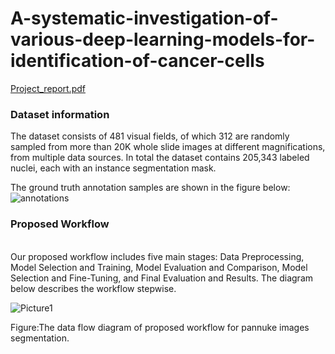 # A-systematic-investigation-of-various-deep-learning-models-for-identification-of-cancer-cells


[Project_report.pdf](https://github.com/user-attachments/files/15580615/Project_report.pdf)


<H3>Dataset information</H3>
The dataset consists of 481 visual fields, of which 312 are randomly sampled from more than 20K whole slide images at different magnifications, from multiple data sources. In total the dataset contains 205,343 labeled nuclei, each with an instance segmentation mask.

The ground truth annotation samples are shown in the figure below:
![annotations](https://github.com/srinivas21109/A-systematic-investigation-of-various-deep-learning-models-for-identification-of-cancer-cells/assets/119849011/fa713608-3a61-4c63-a6aa-25d659778ea8)

<H3>Proposed Workflow</H3> 
<BR>
Our proposed workflow includes five main stages: Data Preprocessing, Model Selection and Training, Model Evaluation and Comparison, Model Selection and Fine-Tuning, and Final Evaluation and Results. The diagram below describes the workflow stepwise.
  
![Picture1](https://github.com/srinivas21109/A-systematic-investigation-of-various-deep-learning-models-for-identification-of-cancer-cells/assets/119849011/adfe8ccd-a1ad-4247-9ff5-2a21f52a4b7b)<br>
<p align:center>Figure:The data flow diagram of proposed workflow for pannuke images segmentation.</p>
